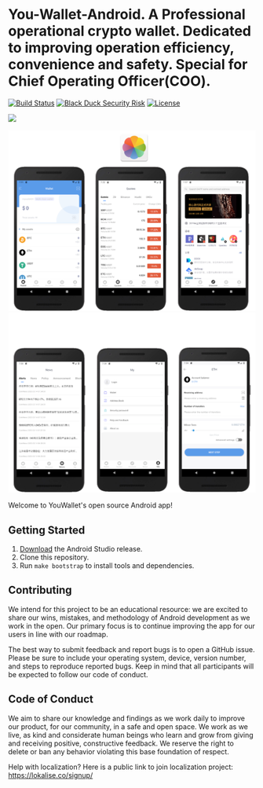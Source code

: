 # You-Wallet-Android. A Professional operational crypto wallet. Dedicated to improving operation efficiency, convenience and safety. Special for Chief Operating Officer(COO).

[![Build Status]()]()
[![Black Duck Security Risk]()]()
[![License](https://img.shields.io/badge/license-GPL3-green.svg?style=flat)](https://github.com/fastlane/fastlane/blob/master/LICENSE)

[<img src="https://raw.githubusercontent.com/youfund/you-wallet-android/master/resources/android_cover.png">]()

[<img src=resources/android_cover.png>]()
[<img src=resources/android_cover_2.png>]()

Welcome to YouWallet's open source Android app!

## Getting Started

1. [Download](https://developer.android.google.cn/studio/) the Android Studio release.
1. Clone this repository.
1. Run `make bootstrap` to install tools and dependencies.

## Contributing

We intend for this project to be an educational resource: we are excited to
share our wins, mistakes, and methodology of Android development as we work
in the open. Our primary focus is to continue improving the app for our users in
line with our roadmap.

The best way to submit feedback and report bugs is to open a GitHub issue.
Please be sure to include your operating system, device, version number, and
steps to reproduce reported bugs. Keep in mind that all participants will be
expected to follow our code of conduct.

## Code of Conduct

We aim to share our knowledge and findings as we work daily to improve our
product, for our community, in a safe and open space. We work as we live, as
kind and considerate human beings who learn and grow from giving and receiving
positive, constructive feedback. We reserve the right to delete or ban any
behavior violating this base foundation of respect.

Help with localization?
Here is a public link to join localization project: https://lokalise.co/signup/
